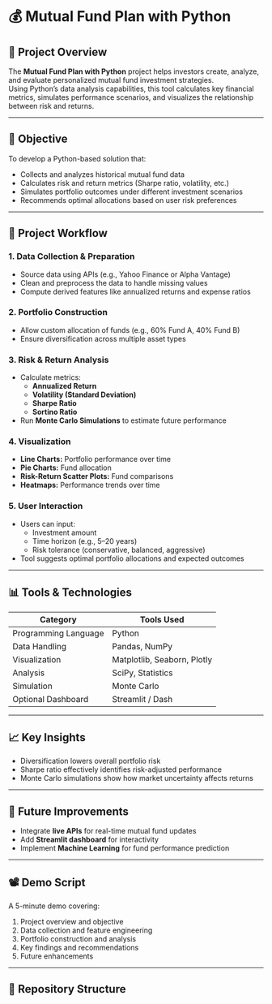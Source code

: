 # 💰 Mutual Fund Plan with Python

## 📘 Project Overview
The **Mutual Fund Plan with Python** project helps investors create, analyze, and evaluate personalized mutual fund investment strategies.  
Using Python’s data analysis capabilities, this tool calculates key financial metrics, simulates performance scenarios, and visualizes the relationship between risk and returns.

---

## 🎯 Objective
To develop a Python-based solution that:
- Collects and analyzes historical mutual fund data  
- Calculates risk and return metrics (Sharpe ratio, volatility, etc.)  
- Simulates portfolio outcomes under different investment scenarios  
- Recommends optimal allocations based on user risk preferences

---

## 🧩 Project Workflow

### 1. **Data Collection & Preparation**
- Source data using APIs (e.g., Yahoo Finance or Alpha Vantage)
- Clean and preprocess the data to handle missing values
- Compute derived features like annualized returns and expense ratios

### 2. **Portfolio Construction**
- Allow custom allocation of funds (e.g., 60% Fund A, 40% Fund B)
- Ensure diversification across multiple asset types

### 3. **Risk & Return Analysis**
- Calculate metrics:
  - **Annualized Return**
  - **Volatility (Standard Deviation)**
  - **Sharpe Ratio**
  - **Sortino Ratio**
- Run **Monte Carlo Simulations** to estimate future performance

### 4. **Visualization**
- **Line Charts:** Portfolio performance over time  
- **Pie Charts:** Fund allocation  
- **Risk-Return Scatter Plots:** Fund comparisons  
- **Heatmaps:** Performance trends over time  

### 5. **User Interaction**
- Users can input:
  - Investment amount  
  - Time horizon (e.g., 5–20 years)  
  - Risk tolerance (conservative, balanced, aggressive)
- Tool suggests optimal portfolio allocations and expected outcomes

---

## 📊 Tools & Technologies
| Category | Tools Used |
|-----------|-------------|
| Programming Language | Python |
| Data Handling | Pandas, NumPy |
| Visualization | Matplotlib, Seaborn, Plotly |
| Analysis | SciPy, Statistics |
| Simulation | Monte Carlo |
| Optional Dashboard | Streamlit / Dash |

---

## 📈 Key Insights
- Diversification lowers overall portfolio risk  
- Sharpe ratio effectively identifies risk-adjusted performance  
- Monte Carlo simulations show how market uncertainty affects returns  

---

## 🚀 Future Improvements
- Integrate **live APIs** for real-time mutual fund updates  
- Add **Streamlit dashboard** for interactivity  
- Implement **Machine Learning** for fund performance prediction  

---

## 📽️ Demo Script
A 5-minute demo covering:
1. Project overview and objective  
2. Data collection and feature engineering  
3. Portfolio construction and analysis  
4. Key findings and recommendations  
5. Future enhancements  

---

## 📂 Repository Structure

